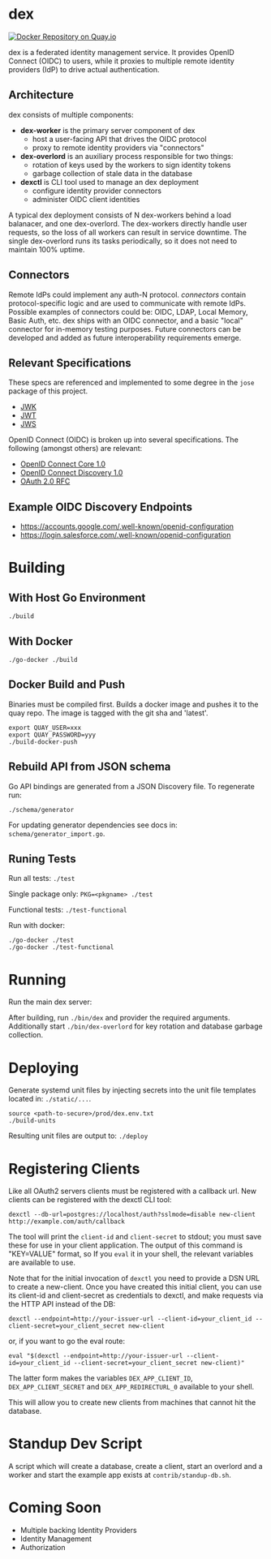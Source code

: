 dex
=====

[![Docker Repository on Quay.io](https://quay.io/repository/coreos/dex/status?token=5a9732e4-53d6-4419-b56b-9f784f7f9233 "Docker Repository on Quay.io")](https://quay.io/repository/coreos/dex)


dex is a federated identity management service.
It provides OpenID Connect (OIDC) to users, while it proxies to multiple remote identity providers (IdP) to drive actual authentication.

## Architecture

dex consists of multiple components:

- **dex-worker** is the primary server component of dex
	- host a user-facing API that drives the OIDC protocol
	- proxy to remote identity providers via "connectors"
- **dex-overlord** is an auxiliary process responsible for two things:
	- rotation of keys used by the workers to sign identity tokens
	- garbage collection of stale data in the database
- **dexctl** is CLI tool used to manage an dex deployment
	- configure identity provider connectors
	- administer OIDC client identities

A typical dex deployment consists of N dex-workers behind a load balanacer, and one dex-overlord.
The dex-workers directly handle user requests, so the loss of all workers can result in service downtime.
The single dex-overlord runs its tasks periodically, so it does not need to maintain 100% uptime.

## Connectors

Remote IdPs could implement any auth-N protocol.
*connectors* contain protocol-specific logic and are used to communicate with remote IdPs.
Possible examples of connectors could be: OIDC, LDAP, Local Memory, Basic Auth, etc.
dex ships with an OIDC connector, and a basic "local" connector for in-memory testing purposes.
Future connectors can be developed and added as future interoperability requirements emerge.

## Relevant Specifications

These specs are referenced and implemented to some degree in the `jose` package of this project.

- [JWK](https://tools.ietf.org/html/draft-ietf-jose-json-web-key-36)
- [JWT](https://tools.ietf.org/html/draft-ietf-oauth-json-web-token-30)
- [JWS](https://tools.ietf.org/html/draft-jones-json-web-signature-04)

OpenID Connect (OIDC) is broken up into several specifications. The following (amongst others) are relevant:

- [OpenID Connect Core 1.0](https://openid.net/specs/openid-connect-core-1_0.html)
- [OpenID Connect Discovery 1.0](https://openid.net/specs/openid-connect-discovery-1_0.html)
- [OAuth 2.0 RFC](https://tools.ietf.org/html/rfc6749)

## Example OIDC Discovery Endpoints

- https://accounts.google.com/.well-known/openid-configuration
- https://login.salesforce.com/.well-known/openid-configuration

# Building

## With Host Go Environment

`./build`

## With Docker

`./go-docker ./build`

## Docker Build and Push

Binaries must be compiled first.
Builds a docker image and pushes it to the quay repo.
The image is tagged with the git sha and 'latest'.

```
export QUAY_USER=xxx
export QUAY_PASSWORD=yyy
./build-docker-push
```

## Rebuild API from JSON schema

Go API bindings are generated from a JSON Discovery file.
To regenerate run:

```
./schema/generator
```

For updating generator dependencies see docs in: `schema/generator_import.go`.

## Runing Tests

Run all tests: `./test`

Single package only: `PKG=<pkgname> ./test`

Functional tests: `./test-functional`

Run with docker:

```
./go-docker ./test
./go-docker ./test-functional
```

# Running

Run the main dex server:

After building, run `./bin/dex` and provider the required arguments.
Additionally start `./bin/dex-overlord` for key rotation and database garbage collection.

# Deploying

Generate systemd unit files by injecting secrets into the unit file templates located in: `./static/...`.

```
source <path-to-secure>/prod/dex.env.txt
./build-units
```

Resulting unit files are output to: `./deploy`

# Registering Clients

Like all OAuth2 servers clients must be registered with a callback url.
New clients can be registered with the dexctl CLI tool:
```
dexctl --db-url=postgres://localhost/auth?sslmode=disable new-client http://example.com/auth/callback
```

The tool will print the `client-id` and `client-secret` to stdout; you must save these for use in your client application. The output of this command is "KEY=VALUE" format, so If you `eval` it in your shell, the relevant variables are available to use.

Note that for the initial invocation of `dexctl` you need to provide a DSN URL to create a new-client. Once you have created this initial client, you can use its client-id and client-secret as credentials to dexctl, and make requests via the HTTP API instead of the DB:

```
dexctl --endpoint=http://your-issuer-url --client-id=your_client_id --client-secret=your_client_secret new-client
```

or, if you want to go the eval route:
```
eval "$(dexctl --endpoint=http://your-issuer-url --client-id=your_client_id --client-secret=your_client_secret new-client)"
```

The latter form makes the variables `DEX_APP_CLIENT_ID`, `DEX_APP_CLIENT_SECRET` and `DEX_APP_REDIRECTURL_0` available to your shell.

This will allow you to create new clients from machines that cannot hit the database.

# Standup Dev Script

A script which will create a database, create a client, start an overlord and a worker and start the example app exists at `contrib/standup-db.sh`.

# Coming Soon

- Multiple backing Identity Providers
- Identity Management
- Authorization
